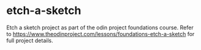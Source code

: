 # etch-a-sketch

Etch a sketch project as part of the odin project foundations course. Refer to https://www.theodinproject.com/lessons/foundations-etch-a-sketch for full project details.